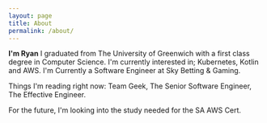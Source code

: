 ```yaml
---
layout: page
title: About
permalink: /about/
---
```


**I'm Ryan** I graduated from The University of Greenwich with a first class degree in Computer Science. I'm currently interested in; Kubernetes, Kotlin and AWS. I'm Currently a Software Engineer at Sky Betting & Gaming.

Things I'm reading right now: Team Geek, The Senior Software Engineer, The Effective Engineer.

For the future, I'm looking into the study needed for the SA AWS Cert.
